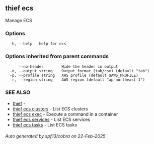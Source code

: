 ## thief ecs

Manage ECS

### Options

```
  -h, --help   help for ecs
```

### Options inherited from parent commands

```
      --no-header        Hide the header in output
  -o, --output string    Output format (tab/csv) (default "tab")
  -p, --profile string   AWS profile (default $AWS_PROFILE)
  -r, --region string    AWS region (default "ap-northeast-1")
```

### SEE ALSO

* [thief](thief.md)	 - 
* [thief ecs clusters](thief_ecs_clusters.md)	 - List ECS clusters
* [thief ecs exec](thief_ecs_exec.md)	 - Execute a command in a container
* [thief ecs services](thief_ecs_services.md)	 - List ECS services
* [thief ecs tasks](thief_ecs_tasks.md)	 - List ECS tasks

###### Auto generated by spf13/cobra on 22-Feb-2025
